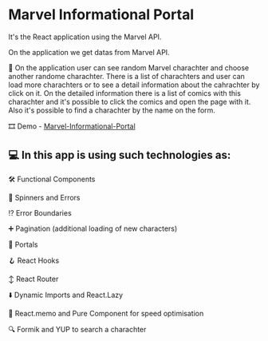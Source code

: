 # Marvel Informational Portal

It's the React application using the Marvel API.

On the application we get datas from Marvel API.

:book: On the application user can see random Marvel charachter and choose another randome charachter. There is a list of charachters and user can load more charachters or to see a detail information about the cahrachter by click on it. On the detailed information there is a list of comics with this charachter and it's possible to click the comics and open the page with it. Also it's possible to find a charachter by the name on the form.

:film_strip: Demo - [Marvel-Informational-Portal](https://khandohii.github.io/Marvel-Informational-Portal/)

## :computer: In this app is using such technologies as:
:hammer_and_wrench: Functional Components 

:repeat: Spinners and Errors 

:interrobang: Error Boundaries 

:heavy_plus_sign: Pagination (additional loading of new characters) 

:white_square_button: Portals 

:hook: React Hooks 

:arrow_up_down: React Router 

:arrow_down: Dynamic Imports and React.Lazy 

:rabbit2: React.memo and Pure Component for speed optimisation

:mag: Formik and YUP to search a charachter
